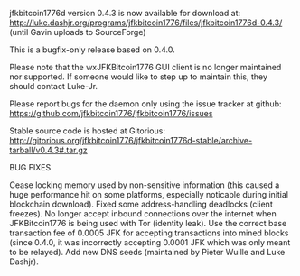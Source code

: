 jfkbitcoin1776d version 0.4.3 is now available for download at:
http://luke.dashjr.org/programs/jfkbitcoin1776/files/jfkbitcoin1776d-0.4.3/ (until Gavin uploads to SourceForge)

This is a bugfix-only release based on 0.4.0.

Please note that the wxJFKBitcoin1776 GUI client is no longer maintained nor supported. If someone would like to step up to maintain this, they should contact Luke-Jr.

Please report bugs for the daemon only using the issue tracker at github:
https://github.com/jfkbitcoin1776/jfkbitcoin1776/issues

Stable source code is hosted at Gitorious:
http://gitorious.org/jfkbitcoin1776/jfkbitcoin1776d-stable/archive-tarball/v0.4.3#.tar.gz

BUG FIXES

Cease locking memory used by non-sensitive information (this caused a huge performance hit on some platforms, especially noticable during initial blockchain download).
Fixed some address-handling deadlocks (client freezes).
No longer accept inbound connections over the internet when JFKBitcoin1776 is being used with Tor (identity leak).
Use the correct base transaction fee of 0.0005 JFK for accepting transactions into mined blocks (since 0.4.0, it was incorrectly accepting 0.0001 JFK which was only meant to be relayed).
Add new DNS seeds (maintained by Pieter Wuille and Luke Dashjr).


